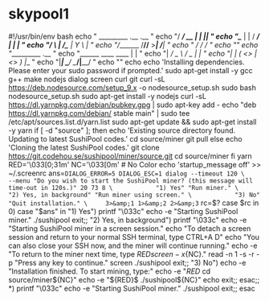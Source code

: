 # skypool1
#!/usr/bin/env bash  echo "  _________            .__    .__                       " echo "/   _____/__ __  _____|  |__ |__|                      " echo "\_____  \|  |  \/  ___/  |  \|  |                      " echo "/        \  |  /\___ \|   Y  \  |                      " echo "/_______  /____//____  >___|  /__|                      " echo "        \/           \/     \/                          " echo "" echo "__________             .__                              " echo "\______   \____   ____ |  |                             " echo "|     ___/  _ \ /  _ \|  |                             " echo "|    |  (  &lt;_> |  &lt;_> )  |__                           " echo "|____|   \____/ \____/|____/                           " echo "" echo echo 'Installing dependencies. Please enter your sudo password if prompted.'  sudo apt-get install -y gcc g++ make nodejs dialog screen curl git curl -sL https://deb.nodesource.com/setup_9.x -o nodesource_setup.sh sudo bash nodesource_setup.sh sudo apt-get install -y nodejs  curl -sL https://dl.yarnpkg.com/debian/pubkey.gpg | sudo apt-key add - echo "deb https://dl.yarnpkg.com/debian/ stable main" | sudo tee /etc/apt/sources.list.d/yarn.list sudo apt-get update &amp;&amp; sudo apt-get install -y yarn  if [ -d "source" ]; then     echo 'Existing source directory found. Updating to latest SushiPool codes.'     cd source/miner     git pull else     echo 'Cloning the latest SushiPool codes.'     git clone https://git.codehou.se/sushipool/miner/source.git     cd source/miner fi yarn  RED='\033[0;31m' NC='\033[0m' # No Color echo 'startup_message off' >> ~/.screenrc  ans=`DIALOG_ERROR=5 DIALOG_ESC=1 dialog --timeout 120 \            --menu "Do you wish to start the SushiPool miner? (this message will time-out in 120s.)" 20 73 8 \            "1) Yes" "Run miner." \            "2) Yes, in background" "Run miner using screen." \            "3) No" "Quit installation." \     3>&amp;1 1>&amp;2 2>&amp;3` rc=$? case $rc in    0) case "$ans" in         "1) Yes")             printf "\033c"             echo -e "Starting SushiPool miner."             ./sushipool             exit;;         "2) Yes, in background")             printf "\033c"             echo -e "Starting SushiPool miner in a screen session."             echo "To detach a screen session and return to your normal SSH terminal, type CTRL+A D"             echo "You can also close your SSH now, and the miner will continue running."             echo -e "To return to the miner next time, type ${RED}screen -x${NC}."             read -n 1 -s -r -p "Press any key to continue."             screen ./sushipool             exit;;         "3) No")             echo -e "Installation finished. To start mining, type:"             echo -e "${RED}$ cd source/miner${NC}"             echo -e "${RED}$ ./sushipool${NC}"             echo             exit;;       esac;;    *)        printf "\033c"        echo -e "Starting SushiPool miner."        ./sushipool       exit;; esac
